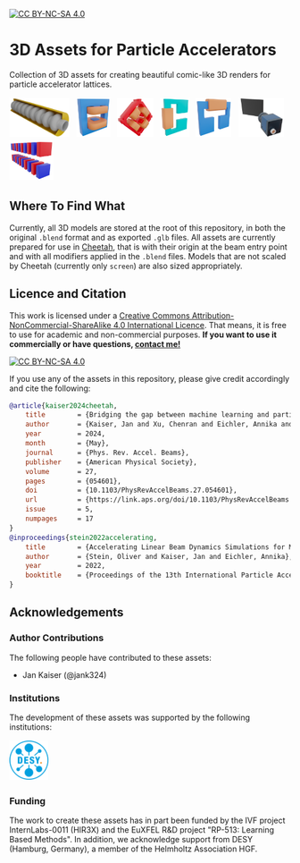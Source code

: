 [![CC BY-NC-SA 4.0][cc-by-nc-sa-shield]][cc-by-nc-sa]

<!-- [![coverage report](https://gitlab.com/araffin/stable-baselines3/badges/master/coverage.svg)](https://gitlab.com/araffin/stable-baselines3/-/commits/master) -->

# 3D Assets for Particle Accelerators

<!-- <img src="https://github.com/desy-ml/cheetah/raw/master/images/logo.png" align="right" width="25%"/> -->

Collection of 3D assets for creating beautiful comic-like 3D renders for particle accelerator lattices.

<img src="images/cavity.png" alt="DESY" style="height: 5em;" vspace="2em"/>&nbsp;&nbsp;
<img src="images/dipole.png" alt="DESY" style="height: 5em;" vspace="2em"/>&nbsp;&nbsp;
<img src="images/quadrupole.png" alt="DESY" style="height: 5em;" vspace="2em"/>&nbsp;&nbsp;
<img src="images/horizontal_corrector.png" alt="DESY" style="height: 5em;" vspace="2em"/>&nbsp;&nbsp;
<img src="images/vertical_corrector.png" alt="DESY" style="height: 5em;" vspace="2em"/>&nbsp;&nbsp;
<img src="images/screen.png" alt="DESY" style="height: 5em;" vspace="2em"/>&nbsp;&nbsp;
<img src="images/undulator.png" alt="DESY" style="height: 5em;" vspace="2em"/>&nbsp;&nbsp;

## Where To Find What

Currently, all 3D models are stored at the root of this repository, in both the original `.blend` format and as exported `.glb` files. All assets are currently prepared for use in [Cheetah](https://github.com/desy-ml/cheetah), that is with their origin at the beam entry point and with all modifiers applied in the `.blend` files. Models that are not scaled by Cheetah (currently only `screen`) are also sized appropriately.

## Licence and Citation

This work is licensed under a [Creative Commons Attribution-NonCommercial-ShareAlike 4.0 International Licence][cc-by-nc-sa].
That means, it is free to use for academic and non-commercial purposes. **If you want to use it commercially or have questions, [contact me!](mailto:jan.kaiser@desy.de)**

[![CC BY-NC-SA 4.0][cc-by-nc-sa-image]][cc-by-nc-sa]

[cc-by-nc-sa]: http://creativecommons.org/licenses/by-nc-sa/4.0/
[cc-by-nc-sa-image]: https://licensebuttons.net/l/by-nc-sa/4.0/88x31.png
[cc-by-nc-sa-shield]: https://img.shields.io/badge/License-CC%20BY--NC--SA%204.0-lightgrey.svg

If you use any of the assets in this repository, please give credit accordingly and cite the following:

```bibtex
@article{kaiser2024cheetah,
    title        = {Bridging the gap between machine learning and particle accelerator physics with high-speed, differentiable simulations},
    author       = {Kaiser, Jan and Xu, Chenran and Eichler, Annika and Santamaria Garcia, Andrea},
    year         = 2024,
    month        = {May},
    journal      = {Phys. Rev. Accel. Beams},
    publisher    = {American Physical Society},
    volume       = 27,
    pages        = {054601},
    doi          = {10.1103/PhysRevAccelBeams.27.054601},
    url          = {https://link.aps.org/doi/10.1103/PhysRevAccelBeams.27.054601},
    issue        = 5,
    numpages     = 17
}
@inproceedings{stein2022accelerating,
    title        = {Accelerating Linear Beam Dynamics Simulations for Machine Learning Applications},
    author       = {Stein, Oliver and Kaiser, Jan and Eichler, Annika},
    year         = 2022,
    booktitle    = {Proceedings of the 13th International Particle Accelerator Conference}
}
```

## Acknowledgements

### Author Contributions

The following people have contributed to these assets:

- Jan Kaiser (@jank324)

### Institutions

The development of these assets was supported by the following institutions:

<img src="images/desy.png" alt="DESY" style="width: 5em;" vspace="2em"/>&nbsp;&nbsp;

### Funding

The work to create these assets has in part been funded by the IVF project InternLabs-0011 (HIR3X) and the EuXFEL R&D project "RP-513: Learning Based Methods".
In addition, we acknowledge support from DESY (Hamburg, Germany), a member of the Helmholtz Association HGF.
